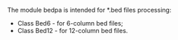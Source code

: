 The module bedpa is intended for *.bed files processing:
- Class Bed6 - for 6-column bed files;
- Class Bed12 - for 12-column bed files.